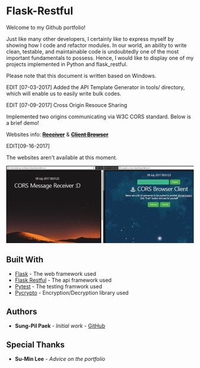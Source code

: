 # Flask-Restful

Welcome to my Github portfolio!

Just like many other developers, I certainly like to express myself by showing how I code and refactor modules. In our world, an ability to write clean, testable, and maintainable code is undoubtedly one of the most important fundamentals to possess. Hence, I would like to display one of my projects implemented in Python and flask_restful.

Please note that this document is written based on Windows.

EDIT [07-03-2017]
Added the API Template Generator in tools/ directory, which will enable us to easily write bulk codes.

EDIT [07-09-2017] Cross Origin Resouce Sharing

Implemented two origins communicating via W3C CORS standard. Below is a brief demo!

Websites info: [~~**Receiver**~~](http://charmander.ap-northeast-2.elasticbeanstalk.com/) & [~~**Client Browser**~~](http://sungpil.us-west-2.elasticbeanstalk.com/)

EDIT[09-16-2017]

The websites aren't available at this moment.

![CORS EXAMPLE](https://github.com/sungpilpaek/flask_restful/blob/master/img/cors_example.gif)

## Built With

* [Flask](http://flask.pocoo.org/) - The web framework used
* [Flask Restful](https://flask-restful.readthedocs.io/en/0.3.5/) - The api framework used
* [Pytest](https://docs.pytest.org/en/latest/) - The testing framwork used
* [Pycrypto](https://pypi.python.org/pypi/pycrypto) - Encryption/Decryption library used

## Authors

* **Sung-Pil Paek** - *Initial work* - [GitHub](https://github.com/sungpilpaek)

## Special Thanks

* **Su-Min Lee** - *Advice on the portfolio*
